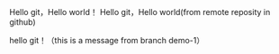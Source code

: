 Hello git，Hello world！
Hello git，Hello world(from remote reposity in github)

hello git！（this is a message from branch demo-1）